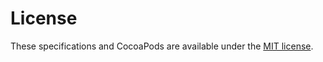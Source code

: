 

License
=======

These specifications and CocoaPods are available under the [MIT license](http://opensource.org/licenses/mit-license.php).